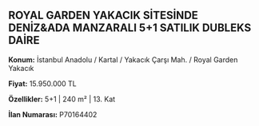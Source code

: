 ## ROYAL GARDEN YAKACIK SİTESİNDE DENİZ&ADA MANZARALI 5+1 SATILIK DUBLEKS DAİRE

**Konum:** İstanbul Anadolu / Kartal / Yakacık Çarşı Mah. / Royal Garden Yakacık

**Fiyat:** 15.950.000 TL

**Özellikler:** 5+1 | 240 m² | 13. Kat

**İlan Numarası:** P70164402
